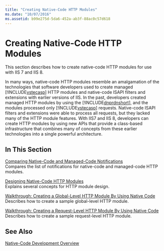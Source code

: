 ```yaml
---
title: "Creating Native-Code HTTP Modules"
ms.date: "10/07/2016"
ms.assetid: b99e275d-5da6-452a-ab3f-88ac0c57d618
---
```

# Creating Native-Code HTTP Modules
This section describes how to create native-code HTTP modules for use with IIS 7 and IIS 8.  
  
 In many ways, native-code HTTP modules resemble an amalgamation of the technologies that software developers used to create managed [!INCLUDE[vstecasp](../../wmi-provider/includes/vstecasp-md.md)] HTTP modules and native-code ISAPI filters and extensions with earlier versions of IIS. In the past, developers created managed HTTP modules by using the [!INCLUDE[dnprdnshort](../../wmi-provider/includes/dnprdnshort-md.md)], and the modules processed only [!INCLUDE[vstecasp](../../wmi-provider/includes/vstecasp-md.md)] requests. Native-code ISAPI filters and extensions were able to process all requests, but they lacked many of the HTTP module features. With IIS7 and IIS 8, developers can create HTTP modules by using new APIs that provide a class-based infrastructure that combines many of concepts from these earlier technologies into a single powerful architecture.  
  
## In This Section  
 [Comparing Native-Code and Managed-Code Notifications](../../web-development-reference/native-code-development-overview/comparing-native-code-and-managed-code-notifications.md)  
 Compares the list of notifications for native-code and managed-code HTTP modules.  
  
 [Designing Native-Code HTTP Modules](../../web-development-reference/native-code-development-overview/designing-native-code-http-modules.md)  
 Explains several concepts for HTTP module design.  
  
 [Walkthrough: Creating a Global-Level HTTP Module By Using Native Code](../../web-development-reference/native-code-development-overview/walkthrough-creating-a-global-level-http-module-by-using-native-code.md)  
 Describes how to create a sample global-level HTTP module.  
  
 [Walkthrough: Creating a Request-Level HTTP Module By Using Native Code](../../web-development-reference/native-code-development-overview/walkthrough-creating-a-request-level-http-module-by-using-native-code.md)  
 Describes how to create a sample request-level HTTP module.  
  
## See Also  
 [Native-Code Development Overview](../../web-development-reference/native-code-development-overview/native-code-development-overview.md)
